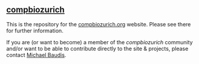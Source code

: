 <h2><a href="https://compbiozurich.github.io">compbiozurich</a></h2>

This is the repository for the [compbiozurich.org](https://compbiozurich.org) website. Please see there for further information.

If you are (or want to become) a member of the _compbiozurich_ community and/or want to be able to contribute directly to the site & projects, please contact [Michael Baudis](https://info.baudisgroup.org/group/Michael-Baudis/).

